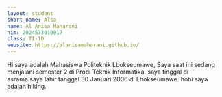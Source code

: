 ```yaml
---
layout: student
short_name: Alsa
name: Al Anisa Maharani
nim: 2024573010017
class: TI-1D
website: https://alanisamaharani.github.io/
---
```

Hi saya adalah Mahasiswa Politeknik Lbokseumawe, Saya saat ini sedang menjalani semester 2 di Prodi Teknik Informatika. saya tinggal di asrama.saya lahir tanggal 30 Januari 2006 di Lhokseumawe. hobi saya adalah hiking.